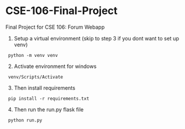 # CSE-106-Final-Project
Final Project for CSE 106: Forum Webapp

1. Setup a virtual environment (skip to step 3 if you dont want to set up venv)
~~~
 python -m venv venv
~~~
2. Activate environment for windows
~~~
 venv/Scripts/Activate
~~~
3. Then install requirements
~~~
 pip install -r requirements.txt
~~~
4. Then run the run.py flask file
~~~
 python run.py 
~~~
